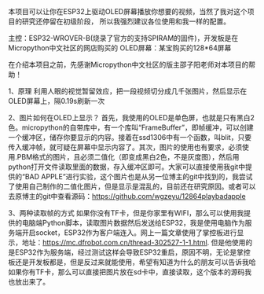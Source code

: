 本项目可以让你在ESP32上驱动OLED屏幕播放你想要的视频，当然了我对这个项目的研究还停留在初级阶段，
所以我强烈建议各位使用和我一样的配置。

主控：ESP32-WROVER-B(烧录了官方的支持SPIRAM的固件)，开发板是在Micropython中文社区的网店购买的
OLED屏幕：某宝购买的128*64屏幕

在介绍本项目之前，先感谢Micropython中文社区的版主邵子阳老师对本项目的帮助！

1、原理
    利用人眼的视觉暂留效应，把一段视频切分成几千张图片，然后显示在OLED屏幕上，隔0.19s刷新一次

2、图片如何在OLED上显示？
    首先，我使用的OLED是单色屏，也就是只有黑白2色。micropython的自带库中，有一个库叫“FrameBuffer”，即帧缓冲，可以创建一个缓冲区，储存你要显示的内容。接着在ssd1306中有一个函数，叫blit，只要传入缓冲帧，就可疑在屏幕中显示内容了。其次，图片的使用也有要求，必须使用.PBM格式的图片，且必须二值化（即变成黑白2色，不是灰度图），然后用python打开文件读取里面的数据，存入缓冲区即可。大家可以直接使用我git中提供的“BAD APPLE”进行实验，这个图片也是从另一位博主的git中找到的，我尝试了使用自己制作的二值化图片，但是显示是混乱的，目前还在研究原因。或者可以去原博主的git中查看源码：https://github.com/wgzeyu/12864playbadapple

3、两种读取帧的方式
    如果你没有TF卡，但是你家里有WIFI，那么可以使用我提供的电脑端Python脚本，读取图片数据然后发送给ESP32，我是使用电脑作为服务端开启socket，ESP32作为客户端连入。网上一篇文章使用了掌控板进行显示，地址：https://mc.dfrobot.com.cn/thread-302527-1-1.html.
    但是他使用的是ESP32作为服务端，经过测试这样会导致ESP32重启，原因不明，无论是掌控板还是开发板都是，但是反过来就能使用，希望有知道为什么的朋友可以告诉我哈
    如果你有TF卡，那么可以直接把图片放在sd卡中，直接读取，这个版本的源码我也放出来了。

